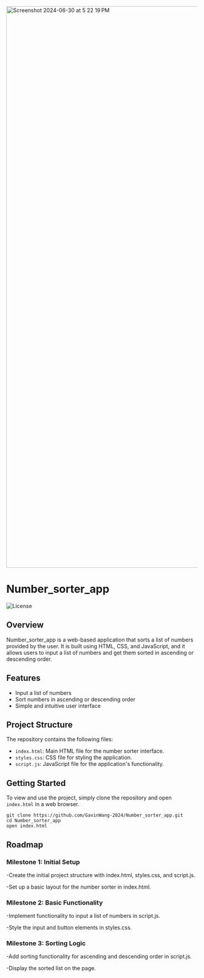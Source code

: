 <img width="1479" alt="Screenshot 2024-06-30 at 5 22 19 PM" src="https://github.com/GavinWang-2024/Number_sorter_app/assets/169739616/c4a002b5-7521-4bf2-86ee-e4e588386c78">

# Number_sorter_app

![License](https://img.shields.io/badge/license-MIT-green)

## Overview
Number_sorter_app is a web-based application that sorts a list of numbers provided by the user. It is built using HTML, CSS, and JavaScript, and it allows users to input a list of numbers and get them sorted in ascending or descending order.

## Features
- Input a list of numbers
- Sort numbers in ascending or descending order
- Simple and intuitive user interface

## Project Structure
The repository contains the following files:
- `index.html`: Main HTML file for the number sorter interface.
- `styles.css`: CSS file for styling the application.
- `script.js`: JavaScript file for the application's functionality.

## Getting Started
To view and use the project, simply clone the repository and open `index.html` in a web browser.

```
git clone https://github.com/GavinWang-2024/Number_sorter_app.git
cd Number_sorter_app
open index.html
```

## Roadmap

### Milestone 1: Initial Setup
-Create the initial project structure with index.html, styles.css, and script.js.

-Set up a basic layout for the number sorter in index.html.


### Milestone 2: Basic Functionality
-Implement functionality to input a list of numbers in script.js.

-Style the input and button elements in styles.css.


### Milestone 3: Sorting Logic
-Add sorting functionality for ascending and descending order in script.js.

-Display the sorted list on the page.
